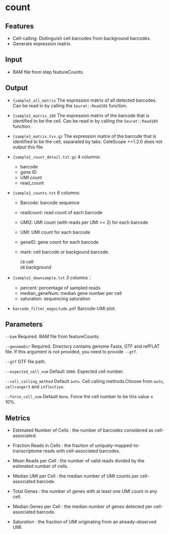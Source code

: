 # count

## Features
- Cell-calling: Distinguish cell barcodes from background barcodes. 
- Generate expression matrix.

## Input
- BAM file from step featureCounts.

## Output
- `{sample}_all_matrix` The expression matrix of all detected barcodes. Can be read in by calling the `Seurat::Read10X` function.

- `{sample}_matrix_10X` The expression matrix of the barcode that is identified to be the cell. Can be read in by calling the `Seurat::Read10X` function.

- `{sample}_matrix.tsv.gz` The expression matrix of the barcode that is identified to be the cell, separated by tabs. CeleScope >=1.2.0 does not output this file.

- `{sample}_count_detail.txt.gz` 4 columns: 
	- barcode  
	- gene ID  
	- UMI count  
	- read_count  

- `{sample}_counts.txt` 6 columns:
	- Barcode: barcode sequence
	- readcount: read count of each barcode
	- UMI2: UMI count (with reads per UMI >= 2) for each barcode
	- UMI: UMI count for each barcode
	- geneID: gene count for each barcode
	- mark: cell barcode or backgound barcode.

	  	`CB` cell  
		`UB` background  

- `{sample}_downsample.txt` 3 columns：
	- percent: percentage of sampled reads
	- median_geneNum: median gene number per cell
	- saturation: sequencing saturation

- `barcode_filter_magnitude.pdf` Barcode-UMI plot.

## Parameters

`--bam` Required. BAM file from featureCounts.

`--genomeDir` Required. Directory contains genome Fasta, GTF and refFLAT file. If this argument is not provided, you need to provide `--gtf`.

`--gtf` GTF file path.

`--expected_cell_num` Default `3000`. Expected cell number.

`--cell_calling_method` Default `auto`. Cell calling methods.Choose from `auto`, `cellranger3` and `inflection`.

`--force_cell_num` Default `None`. Force the cell number to be this value ± 10%.

## Metrics
- Estimated Number of Cells : the number of barcodes considered as cell-associated.

- Fraction Reads in Cells : the fraction of uniquely-mapped-to-transcriptome reads with cell-associated barcodes.

- Mean Reads per Cell : the number of valid reads divided by the estimated number of cells.

- Median UMI per Cell : the median number of UMI counts per cell-associated barcode.

- Total Genes : the number of genes with at least one UMI count in any cell.

- Median Genes per Cell : the median number of genes detected per cell-associated barcode.

- Saturation : the fraction of UMI originating from an already-observed UMI.